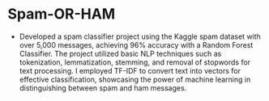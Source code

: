 # Spam-OR-HAM
-  Developed a spam classifier project using the Kaggle spam dataset with over 5,000 messages, achieving 96% accuracy with a Random Forest Classifier. The project utilized basic NLP techniques such as tokenization, lemmatization, stemming, and removal of stopwords for text processing. I employed TF-IDF to convert text into vectors for effective classification, showcasing the power of machine learning in distinguishing between spam and ham messages.
